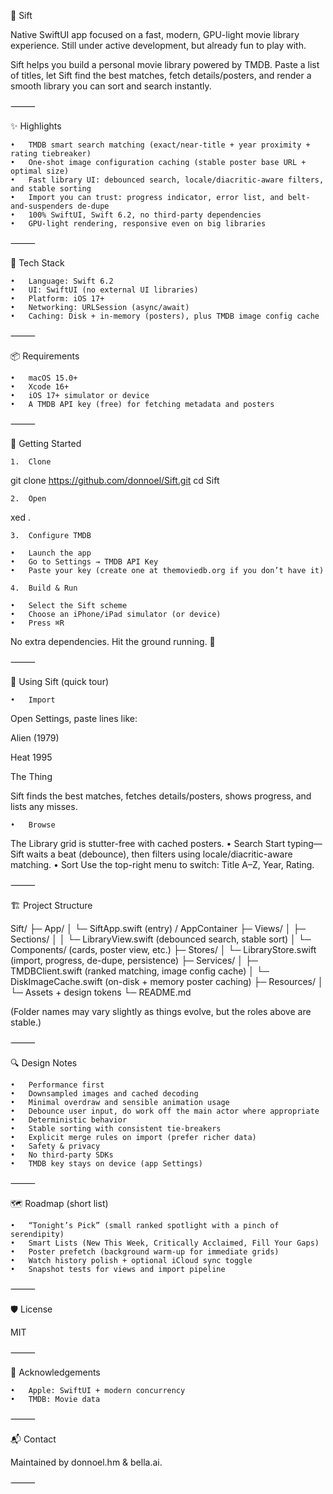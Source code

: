 🧭 Sift

Native SwiftUI app focused on a fast, modern, GPU-light movie library experience.
Still under active development, but already fun to play with.

Sift helps you build a personal movie library powered by TMDB. Paste a list of titles, let Sift find the best matches, fetch details/posters, and render a smooth library you can sort and search instantly.

⸻

✨ Highlights

	•	TMDB smart search matching (exact/near-title + year proximity + rating tiebreaker)
	•	One-shot image configuration caching (stable poster base URL + optimal size)
	•	Fast library UI: debounced search, locale/diacritic-aware filters, and stable sorting
	•	Import you can trust: progress indicator, error list, and belt-and-suspenders de-dupe
	•	100% SwiftUI, Swift 6.2, no third-party dependencies
	•	GPU-light rendering, responsive even on big libraries

⸻

🧰 Tech Stack

	•	Language: Swift 6.2
	•	UI: SwiftUI (no external UI libraries)
	•	Platform: iOS 17+
	•	Networking: URLSession (async/await)
	•	Caching: Disk + in-memory (posters), plus TMDB image config cache

⸻

📦 Requirements

	•	macOS 15.0+
	•	Xcode 16+
	•	iOS 17+ simulator or device
	•	A TMDB API key (free) for fetching metadata and posters

⸻

🚀 Getting Started

	1.	Clone

git clone https://github.com/donnoel/Sift.git
cd Sift

	2.	Open

xed .

	3.	Configure TMDB

	•	Launch the app
	•	Go to Settings → TMDB API Key
	•	Paste your key (create one at themoviedb.org if you don’t have it)

	4.	Build & Run

	•	Select the Sift scheme
	•	Choose an iPhone/iPad simulator (or device)
	•	Press ⌘R

No extra dependencies. Hit the ground running. 🏁

⸻

🧪 Using Sift (quick tour)

	•	Import
Open Settings, paste lines like:

Alien (1979)

Heat 1995

The Thing

Sift finds the best matches, fetches details/posters, shows progress, and lists any misses.

	•	Browse
The Library grid is stutter-free with cached posters.
	•	Search
Start typing—Sift waits a beat (debounce), then filters using locale/diacritic-aware matching.
	•	Sort
Use the top-right menu to switch: Title A–Z, Year, Rating.

⸻

🏗 Project Structure

Sift/
├─ App/
│  └─ SiftApp.swift (entry) / AppContainer
├─ Views/
│  ├─ Sections/
│  │  └─ LibraryView.swift (debounced search, stable sort)
│  └─ Components/ (cards, poster view, etc.)
├─ Stores/
│  └─ LibraryStore.swift (import, progress, de-dupe, persistence)
├─ Services/
│  ├─ TMDBClient.swift (ranked matching, image config cache)
│  └─ DiskImageCache.swift (on-disk + memory poster caching)
├─ Resources/
│  └─ Assets + design tokens
└─ README.md

(Folder names may vary slightly as things evolve, but the roles above are stable.)

⸻

🔍 Design Notes

	•	Performance first
	•	Downsampled images and cached decoding
	•	Minimal overdraw and sensible animation usage
	•	Debounce user input, do work off the main actor where appropriate
	•	Deterministic behavior
	•	Stable sorting with consistent tie-breakers
	•	Explicit merge rules on import (prefer richer data)
	•	Safety & privacy
	•	No third-party SDKs
	•	TMDB key stays on device (app Settings)

⸻

🗺 Roadmap (short list)

	•	“Tonight’s Pick” (small ranked spotlight with a pinch of serendipity)
	•	Smart Lists (New This Week, Critically Acclaimed, Fill Your Gaps)
	•	Poster prefetch (background warm-up for immediate grids)
	•	Watch history polish + optional iCloud sync toggle
	•	Snapshot tests for views and import pipeline

⸻

🛡 License

MIT

⸻

🙌 Acknowledgements

	•	Apple: SwiftUI + modern concurrency
	•	TMDB: Movie data

⸻

📬 Contact

Maintained by donnoel.hm & bella.ai.

⸻
